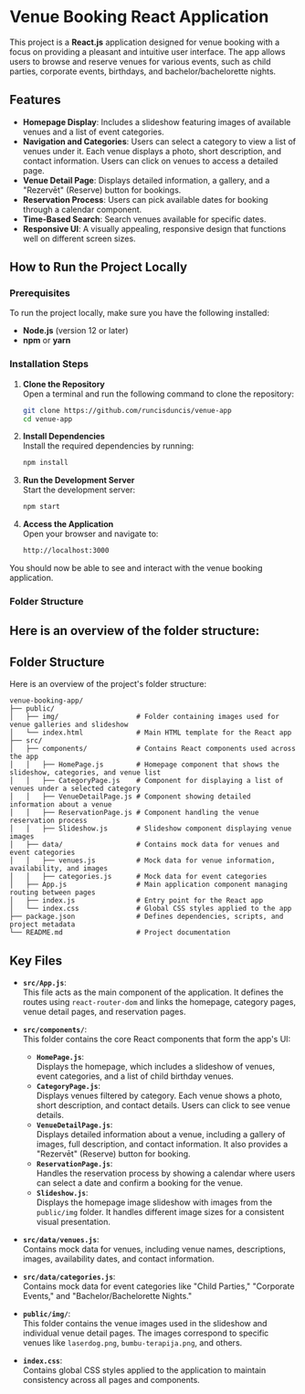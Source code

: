 # Venue Booking React Application

This project is a **React.js** application designed for venue booking with a focus on providing a pleasant and intuitive user interface. The app allows users to browse and reserve venues for various events, such as child parties, corporate events, birthdays, and bachelor/bachelorette nights.

## Features

- **Homepage Display**: Includes a slideshow featuring images of available venues and a list of event categories.
- **Navigation and Categories**: Users can select a category to view a list of venues under it. Each venue displays a photo, short description, and contact information. Users can click on venues to access a detailed page.
- **Venue Detail Page**: Displays detailed information, a gallery, and a "Rezervēt" (Reserve) button for bookings.
- **Reservation Process**: Users can pick available dates for booking through a calendar component.
- **Time-Based Search**: Search venues available for specific dates.
- **Responsive UI**: A visually appealing, responsive design that functions well on different screen sizes.

## How to Run the Project Locally

### Prerequisites

To run the project locally, make sure you have the following installed:

- **Node.js** (version 12 or later)
- **npm** or **yarn**

### Installation Steps

1. **Clone the Repository**  
   Open a terminal and run the following command to clone the repository:
   ```bash
   git clone https://github.com/runcisduncis/venue-app
   cd venue-app
   ```

2. **Install Dependencies**  
   Install the required dependencies by running:
   ```bash
   npm install
   ```


3. **Run the Development Server**  
   Start the development server:
   ```bash
   npm start
   ```

4. **Access the Application**  
   Open your browser and navigate to:
   ```bash
   http://localhost:3000
   ```

You should now be able to see and interact with the venue booking application.

### Folder Structure

## Here is an overview of the folder structure:

## Folder Structure

Here is an overview of the project's folder structure:

```plaintext
venue-booking-app/
├── public/
│   ├── img/                   # Folder containing images used for venue galleries and slideshow
│   └── index.html             # Main HTML template for the React app
├── src/
│   ├── components/            # Contains React components used across the app
│   │   ├── HomePage.js        # Homepage component that shows the slideshow, categories, and venue list
│   │   ├── CategoryPage.js    # Component for displaying a list of venues under a selected category
│   │   ├── VenueDetailPage.js # Component showing detailed information about a venue
│   │   ├── ReservationPage.js # Component handling the venue reservation process
│   │   ├── Slideshow.js       # Slideshow component displaying venue images
│   ├── data/                  # Contains mock data for venues and event categories
│   │   ├── venues.js          # Mock data for venue information, availability, and images
│   │   ├── categories.js      # Mock data for event categories
│   ├── App.js                 # Main application component managing routing between pages
│   ├── index.js               # Entry point for the React app
│   └── index.css              # Global CSS styles applied to the app
├── package.json               # Defines dependencies, scripts, and project metadata
└── README.md                  # Project documentation
```
## Key Files

- **`src/App.js`**:  
  This file acts as the main component of the application. It defines the routes using `react-router-dom` and links the homepage, category pages, venue detail pages, and reservation pages.

- **`src/components/`**:  
  This folder contains the core React components that form the app's UI:
  - **`HomePage.js`**:  
    Displays the homepage, which includes a slideshow of venues, event categories, and a list of child birthday venues.
  - **`CategoryPage.js`**:  
    Displays venues filtered by category. Each venue shows a photo, short description, and contact details. Users can click to see venue details.
  - **`VenueDetailPage.js`**:  
    Displays detailed information about a venue, including a gallery of images, full description, and contact information. It also provides a "Rezervēt" (Reserve) button for booking.
  - **`ReservationPage.js`**:  
    Handles the reservation process by showing a calendar where users can select a date and confirm a booking for the venue.
  - **`Slideshow.js`**:  
    Displays the homepage image slideshow with images from the `public/img` folder. It handles different image sizes for a consistent visual presentation.
  
- **`src/data/venues.js`**:  
  Contains mock data for venues, including venue names, descriptions, images, availability dates, and contact information.

- **`src/data/categories.js`**:  
  Contains mock data for event categories like "Child Parties," "Corporate Events," and "Bachelor/Bachelorette Nights."

- **`public/img/`**:  
  This folder contains the venue images used in the slideshow and individual venue detail pages. The images correspond to specific venues like `laserdog.png`, `bumbu-terapija.png`, and others.

- **`index.css`**:  
  Contains global CSS styles applied to the application to maintain consistency across all pages and components.

